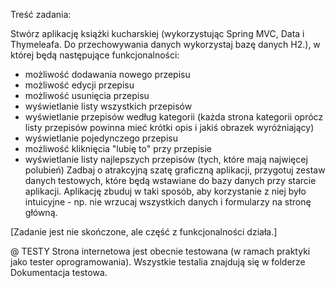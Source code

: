 Treść zadania:

Stwórz aplikację książki kucharskiej (wykorzystując Spring MVC, Data i Thymeleafa. Do przechowywania danych wykorzystaj bazę danych H2.), w której będą następujące funkcjonalności:
- możliwość dodawania nowego przepisu
- możliwość edycji przepisu
- możliwość usunięcia przepisu
- wyświetlanie listy wszystkich przepisów
- wyświetlanie przepisów według kategorii (każda strona kategorii oprócz listy przepisów powinna mieć krótki opis i jakiś obrazek wyróżniający)
- wyświetlanie pojedynczego przepisu
- możliwość kliknięcia "lubię to" przy przepisie
- wyświetlanie listy najlepszych przepisów (tych, które mają najwięcej polubień)
Zadbaj o atrakcyjną szatę graficzną aplikacji, przygotuj zestaw danych testowych, które będą wstawiane do bazy danych przy starcie aplikacji. Aplikację zbuduj w taki sposób, aby korzystanie z niej było intuicyjne - np. nie wrzucaj wszystkich danych i formularzy na stronę główną.

[Zadanie jest nie skończone, ale część z funkcjonalności działa.]

@ TESTY
Strona internetowa jest obecnie testowana (w ramach praktyki jako tester oprogramowania). Wszystkie testalia znajdują się w folderze Dokumentacja testowa.
